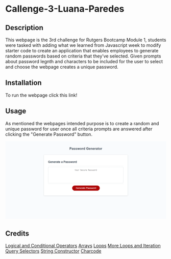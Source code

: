 # Callenge-3-Luana-Paredes

## Description
This webpage is the 3rd challenge for Rutgers Bootcamp Module 1, students were tasked with adding what we learned from Javascript week to modify starter code to create an application that enables employees to generate random passwords based on criteria that they’ve selected. Given prompts about password legnth and characters to be included for the user to select and choose the webpage creates a unique password.

## Installation
To run the webpage click this link!

## Usage
As mentioned the webpages intended purpose is to create a random and unique password for user once all criteria prompts are answered after clicking the "Generate Password" button.

![Password Generator Webpage](./Assetes/images/screencapture-file-C-Users-dhann-Desktop-Bootcmap-Callenge-3-Luana-Paredes-index-html-2022-09-01-17_24_21.png)

## Credits

[Logical and Conditional Operators](https://developer.mozilla.org/en-US/docs/Web/JavaScript/Reference/Operators/Logical_AND)
[Arrays](https://www.w3schools.com/js/js_arrays.asp)
[Loops](https://www.w3schools.com/js/js_loop_for.asp)
[More Loops and Iteration](https://developer.mozilla.org/en-US/docs/Web/JavaScript/Guide/Loops_and_iteration)
[Query Selectors](https://developer.mozilla.org/en-US/docs/Web/API/Document/querySelector)
[String Constructor](https://www.w3schools.com/jsref/jsref_constructor_string.asp)
[Charcode](https://www.w3schools.com/jsref/jsref_fromcharcode.asp)